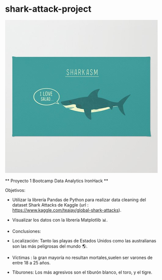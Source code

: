 # shark-attack-project

![shark](https://github.com/mariaversin/shark-attack-project/blob/master/shark.jpg)

** Proyecto 1 Bootcamp Data Analytics IronHack **


Objetivos:

- Utilizar la librería Pandas de Python para realizar data cleaning del dataset Shark Attacks de Kaggle (url : https://www.kaggle.com/teajay/global-shark-attacks).

- Visualizar los datos con la librería Matplotlib :bar_chart:.

- Conclusiones: 
 - Localización: Tanto las playas de Estados Unidos como las australianas son las más peligrosas  del mundo :earth_americas:.
 - Víctimas : la gran mayoría no resultan mortales,suelen ser varones de entre 18 a 25 años. 
 - Tiburones: Los más agresivos son el tiburón blanco, el toro, y el tigre.
